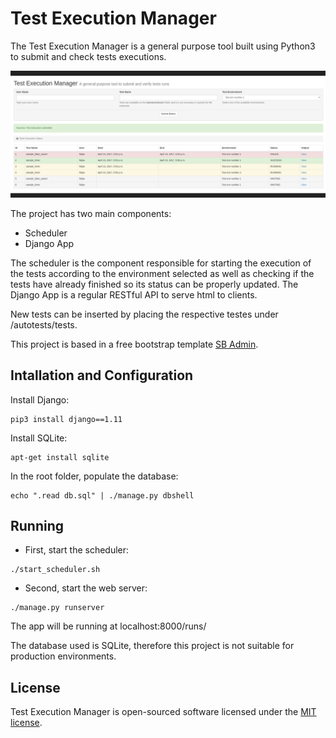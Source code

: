 Test Execution Manager
=======================

The Test Execution Manager is a general purpose tool built using Python3 to submit and check tests executions.

![Test Execution Manager](docs/images/tem.png)

The project has two main components:
* Scheduler
* Django App

The scheduler is the component responsible for starting the execution of the tests according to the environment selected as well as checking if the tests have already finished so its status can be properly updated.
The Django App is a regular RESTful API to serve html to clients.

New tests can be inserted by placing the respective testes under /autotests/tests.

This project is based in a free bootstrap template [SB Admin](https://startbootstrap.com/template-overviews/sb-admin/).

Intallation and Configuration
-----------------------------

Install Django:

```
pip3 install django==1.11
```

Install SQLite:
```
apt-get install sqlite
```

In the root folder, populate the database:
```
echo ".read db.sql" | ./manage.py dbshell
```

Running
-------

* First, start the scheduler:
```
./start_scheduler.sh
```

* Second, start the web server:
```
./manage.py runserver
```


The app will be running at localhost:8000/runs/

The database used is SQLite, therefore this project is not suitable for production environments.

License
-------

Test Execution Manager is open-sourced software licensed under the [MIT license](http://opensource.org/licenses/MIT).